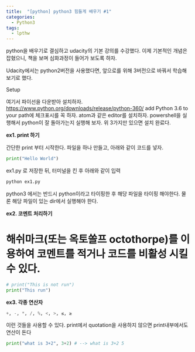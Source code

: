 ```yaml
---
title:  "[python] python3 힘들게 배우기 #1"
categories: 
  - Python3
tags:
  - lpthw
---
```


python을 배우기로 결심하고 udacity의 기본 강의를 수강했다. 
이제 기본적인 개념은 잡혔으니, 책을 보며 심화과정이 들어가 보도록 하자.

Udacity에서는 python2버전을 사용했다면, 앞으로를 위해 3버전으로 바꿔서 학습해 보기로 했다.

Setup

여기서 파이선을 다운받아 설치하자. https://www.python.org/downloads/release/python-360/
add Python 3.6 to your path에 체크표시를 꼭 하자.
atom과 같은 editor를 설치하자.
powershell을 실행해서 python이 잘 돌아가는지 실행해 보자.
위 3가지만 있으면 설치 완료다.

**ex1. print 하기**

간단한 print 부터 시작한다. 파일을 하나 만들고, 아래와 같이 코드를 넣자.

```python
print("Hello World")
```

ex1.py 로 저장한 뒤, 터미널을 킨 후 아래와 같이 입력

```python
python ex1.py
```

python3 에서는 반드시 python이라고 타이핑한 후 해당 파일을 타이핑 해야한다. 물론 해당 파일이 있는 dir에서 실행해야 한다.

**ex2. 코멘트 처리하기**

# 해쉬마크(또는 옥토쏠프 octothorpe)를 이용하여 코멘트를 적거나 코드를 비활성 시킬 수 있다.

```python
# print("This is not run")
print("This run")
```

**ex3. 각종 연산자**

```python
+, -, *, /, %, <, >, ≤, ≥ 
```

이런 것들을 사용할 수 있다. 
print에서 quotation을 사용하지 않으면 print내부에서도 연산이 돈다

```python
print("what is 3+2", 3+2) # --> what is 3+2 5
```

